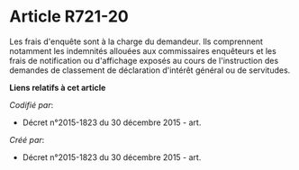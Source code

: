 # Article R721-20

Les frais d'enquête sont à la charge du demandeur. Ils comprennent notamment les indemnités allouées aux commissaires
enquêteurs et les frais de notification ou d'affichage exposés au cours de l'instruction des demandes de classement de
déclaration d'intérêt général ou de servitudes.

**Liens relatifs à cet article**

_Codifié par_:

  - Décret n°2015-1823 du 30 décembre 2015 - art.

_Créé par_:

  - Décret n°2015-1823 du 30 décembre 2015 - art.
